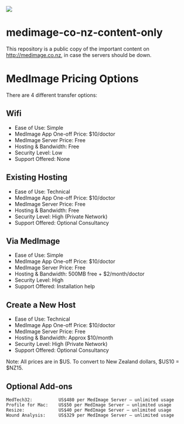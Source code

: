<img src="https://atomjump.com/images/logo80.png">



# medimage-co-nz-content-only
This repository is a public copy of the important content on http://medimage.co.nz,  in case the servers should be down.


# MedImage Pricing Options

There are 4 different transfer options:

## Wifi

* Ease of Use: Simple
* MedImage App One-off Price: $10/doctor
* MedImage Server Price: Free
* Hosting & Bandwidth: Free
* Security Level: Low
* Support Offered: None


## Existing Hosting

* Ease of Use: Technical
* MedImage App One-off Price: $10/doctor
* MedImage Server Price: Free
* Hosting & Bandwidth: Free
* Security Level: High (Private Network)
* Support Offered: Optional Consultancy


## Via MedImage

* Ease of Use: Simple
* MedImage App One-off Price: $10/doctor
* MedImage Server Price: Free
* Hosting & Bandwidth: 500MB free + $2/month/doctor
* Security Level: High
* Support Offered: Installation help


## Create a New Host

* Ease of Use: Technical
* MedImage App One-off Price: $10/doctor
* MedImage Server Price: Free
* Hosting & Bandwidth: Approx $10/month
* Security Level: High (Private Network)
* Support Offered: Optional Consultancy




Note: All prices are in $US. To convert to New Zealand dollars, $US10 = $NZ15.


## Optional Add-ons

```
MedTech32: 			US$480 per MedImage Server – unlimited usage
Profile for Mac: 	US$50 per MedImage Server – unlimited usage
Resize:				US$40 per MedImage Server – unlimited usage
Wound Analysis:		US$329 per MedImage Server – unlimited usage
```


